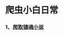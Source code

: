 # 爬虫小白日常

### 1、[爬取镇魂小说](https://github.com/linxxjie/linxxjie_spider/blob/master/Town_soul_novel.py)
